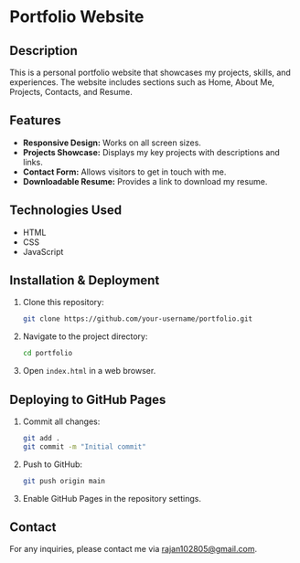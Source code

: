 # Portfolio Website

## Description
This is a personal portfolio website that showcases my projects, skills, and experiences. The website includes sections such as Home, About Me, Projects, Contacts, and Resume.

## Features
- **Responsive Design:** Works on all screen sizes.
- **Projects Showcase:** Displays my key projects with descriptions and links.
- **Contact Form:** Allows visitors to get in touch with me.
- **Downloadable Resume:** Provides a link to download my resume.

## Technologies Used
- HTML
- CSS
- JavaScript

## Installation & Deployment
1. Clone this repository:
   ```bash
   git clone https://github.com/your-username/portfolio.git
   ```
2. Navigate to the project directory:
   ```bash
   cd portfolio
   ```
3. Open `index.html` in a web browser.

## Deploying to GitHub Pages
1. Commit all changes:
   ```bash
   git add .
   git commit -m "Initial commit"
   ```
2. Push to GitHub:
   ```bash
   git push origin main
   ```
3. Enable GitHub Pages in the repository settings.

## Contact
For any inquiries, please contact me via rajan102805@gmail.com.
